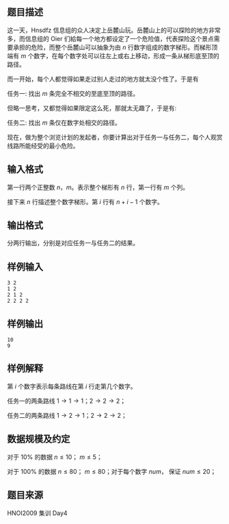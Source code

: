 ## 题目描述
这一天，Hnsdfz 信息组的众人决定上岳麓山玩。岳麓山上的可以探险的地方非常多，而信息组的 Oier 们給每一个地方都设定了一个危险值，代表探险这个景点需要承担的危险，而整个岳麓山可以抽象为由 $n$ 行数字组成的数字梯形。而梯形顶端有 $m$ 个数字，在每个数字处可以往左上或右上移动，形成一条从梯形底至顶的路径。

而一开始，每个人都觉得如果走过别人走过的地方就太没个性了。于是有

任务一: 找出 $m$ 条完全不相交的至底至顶的路径。

但略一思考，又都觉得如果限定这么死，那就太无趣了，于是有:

任务二: 找出 $m$ 条仅在数字处相交的路径。

现在，做为整个浏览计划的发起者，你要计算出对于任务一与任务二，每个人观赏线路所能经受的最小危险。

## 输入格式

第一行两个正整数 $n$，$m$。表示整个梯形有 $n$ 行，第一行有 $m$ 个列。

接下来 $n$ 行描述整个数字梯形。第 $i$ 行有 $n+i-1$ 个数字。

## 输出格式
分两行输出，分别是对应任务一与任务二的结果。

## 样例输入
```plain
3 2
1 2
2 1 2
2 2 2 2
```
## 样例输出
```plain
10 
9
```

## 样例解释
第 $i$ 个数字表示每条路线在第 $i$ 行走第几个数字。

任务一的两条路线 $1 \to 1 \to 1$；$2 \to 2 \to 2$；

任务二的两条路线 $1 \to 2 \to 1$；$2 \to 2 \to 2$；

## 数据规模及约定
对于 $10 \%$ 的数据 $n\le 10$；  $m\le 5$；

对于 $100 \%$ 的数据 $n\le 80$；  $m\le 80$；对于每个数字 $num$， 保证 $num \le 20$；
## 题目来源
HNOI2009 集训 Day4